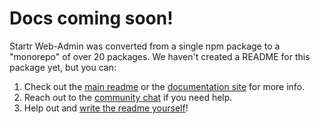 # Docs coming soon!

Startr Web-Admin was converted from a single npm package to a "monorepo" of over 20 packages.
We haven't created a README for this package yet, but you can:

1. Check out the [main readme](https://github.com/decaporg/decap-cms/#readme) or the [documentation
   site](https://www.decapcms.org) for more info.
2. Reach out to the [community chat](https://decapcms.org/chat) if you need help.
3. Help out and [write the readme yourself](https://github.com/decaporg/decap-cms/edit/main/packages/decap-cms-widget-code/README.md)!
